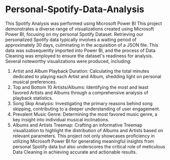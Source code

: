 # Personal-Spotify-Data-Analysis
This Spotify Analysis was performed using Microsoft Power BI
This project demonstrates a diverse range of visualizations created using Microsoft Power BI, focusing on my personal Spotify Dataset. Retrieving
our personalized Spotify data typically involves a waiting period of approximately 30 days, culminating in the acquisition of a JSON file. This data was
subsequently imported into Power BI, and the process of Data Cleaning was employed to ensure the dataset's readiness for analysis.
Several noteworthy visualizations were produced, including:
1) Artist and Album Playback Duration: Calculating the total minutes dedicated to playing each Artist and Album, shedding light on personal musical
preferences.
2) Top and Bottom 10 Artists/Albums: Identifying the most and least favored Artists and Albums through a comprehensive analysis of playback
statistics.
3) Song Skip Analysis: Investigating the primary reasons behind song skipping, contributing to a deeper understanding of user engagement.
4) Prevalent Music Genre: Determining the most favored music genre, a key insight into individual musical inclinations.
5) Albums and Artists Treemap: Crafting an informative Treemap visualization to highlight the distribution of Albums and Artists based on relevant
parameters.
This project not only showcases proficiency in utilizing Microsoft Power BI for generating meaningful insights from personal Spotify data but also
underscores the critical role of meticulous Data Cleaning in achieving accurate and actionable results.
